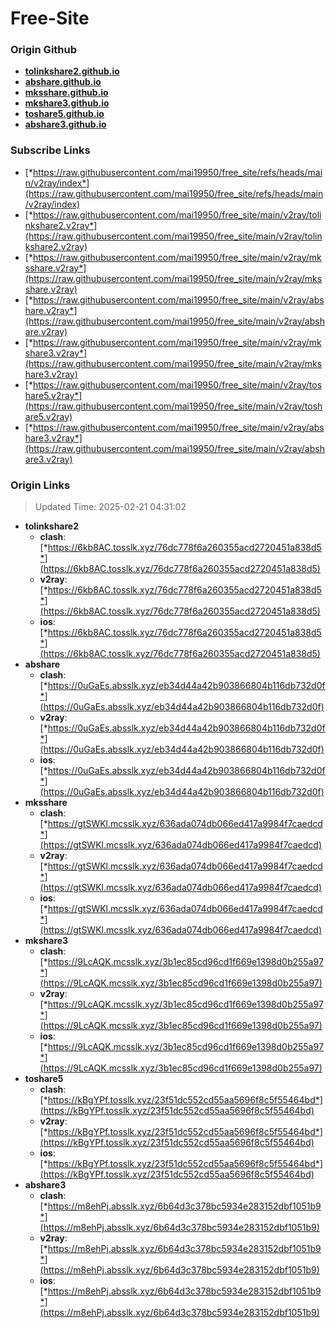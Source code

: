 # Free-Site

### Origin Github

- [**tolinkshare2.github.io**](https://github.com/tolinkshare2/tolinkshare2.github.io)
- [**abshare.github.io**](https://github.com/abshare/abshare.github.io)
- [**mksshare.github.io**](https://github.com/mksshare/mksshare.github.io)
- [**mkshare3.github.io**](https://github.com/mkshare3/mkshare3.github.io)
- [**toshare5.github.io**](https://github.com/toshare5/toshare5.github.io)
- [**abshare3.github.io**](https://github.com/abshare3/abshare3.github.io)

### Subscribe Links

- [*https://raw.githubusercontent.com/mai19950/free_site/refs/heads/main/v2ray/index*](https://raw.githubusercontent.com/mai19950/free_site/refs/heads/main/v2ray/index)
- [*https://raw.githubusercontent.com/mai19950/free_site/main/v2ray/tolinkshare2.v2ray*](https://raw.githubusercontent.com/mai19950/free_site/main/v2ray/tolinkshare2.v2ray)
- [*https://raw.githubusercontent.com/mai19950/free_site/main/v2ray/mksshare.v2ray*](https://raw.githubusercontent.com/mai19950/free_site/main/v2ray/mksshare.v2ray)
- [*https://raw.githubusercontent.com/mai19950/free_site/main/v2ray/abshare.v2ray*](https://raw.githubusercontent.com/mai19950/free_site/main/v2ray/abshare.v2ray)
- [*https://raw.githubusercontent.com/mai19950/free_site/main/v2ray/mkshare3.v2ray*](https://raw.githubusercontent.com/mai19950/free_site/main/v2ray/mkshare3.v2ray)
- [*https://raw.githubusercontent.com/mai19950/free_site/main/v2ray/toshare5.v2ray*](https://raw.githubusercontent.com/mai19950/free_site/main/v2ray/toshare5.v2ray)
- [*https://raw.githubusercontent.com/mai19950/free_site/main/v2ray/abshare3.v2ray*](https://raw.githubusercontent.com/mai19950/free_site/main/v2ray/abshare3.v2ray)

### Origin Links

> Updated Time: 2025-02-21 04:31:02

- **tolinkshare2**
  - **clash**: [*https://6kb8AC.tosslk.xyz/76dc778f6a260355acd2720451a838d5*](https://6kb8AC.tosslk.xyz/76dc778f6a260355acd2720451a838d5)
  - **v2ray**: [*https://6kb8AC.tosslk.xyz/76dc778f6a260355acd2720451a838d5*](https://6kb8AC.tosslk.xyz/76dc778f6a260355acd2720451a838d5)
  - **ios**: [*https://6kb8AC.tosslk.xyz/76dc778f6a260355acd2720451a838d5*](https://6kb8AC.tosslk.xyz/76dc778f6a260355acd2720451a838d5)
- **abshare**
  - **clash**: [*https://0uGaEs.absslk.xyz/eb34d44a42b903866804b116db732d0f*](https://0uGaEs.absslk.xyz/eb34d44a42b903866804b116db732d0f)
  - **v2ray**: [*https://0uGaEs.absslk.xyz/eb34d44a42b903866804b116db732d0f*](https://0uGaEs.absslk.xyz/eb34d44a42b903866804b116db732d0f)
  - **ios**: [*https://0uGaEs.absslk.xyz/eb34d44a42b903866804b116db732d0f*](https://0uGaEs.absslk.xyz/eb34d44a42b903866804b116db732d0f)
- **mksshare**
  - **clash**: [*https://gtSWKl.mcsslk.xyz/636ada074db066ed417a9984f7caedcd*](https://gtSWKl.mcsslk.xyz/636ada074db066ed417a9984f7caedcd)
  - **v2ray**: [*https://gtSWKl.mcsslk.xyz/636ada074db066ed417a9984f7caedcd*](https://gtSWKl.mcsslk.xyz/636ada074db066ed417a9984f7caedcd)
  - **ios**: [*https://gtSWKl.mcsslk.xyz/636ada074db066ed417a9984f7caedcd*](https://gtSWKl.mcsslk.xyz/636ada074db066ed417a9984f7caedcd)
- **mkshare3**
  - **clash**: [*https://9LcAQK.mcsslk.xyz/3b1ec85cd96cd1f669e1398d0b255a97*](https://9LcAQK.mcsslk.xyz/3b1ec85cd96cd1f669e1398d0b255a97)
  - **v2ray**: [*https://9LcAQK.mcsslk.xyz/3b1ec85cd96cd1f669e1398d0b255a97*](https://9LcAQK.mcsslk.xyz/3b1ec85cd96cd1f669e1398d0b255a97)
  - **ios**: [*https://9LcAQK.mcsslk.xyz/3b1ec85cd96cd1f669e1398d0b255a97*](https://9LcAQK.mcsslk.xyz/3b1ec85cd96cd1f669e1398d0b255a97)
- **toshare5**
  - **clash**: [*https://kBgYPf.tosslk.xyz/23f51dc552cd55aa5696f8c5f55464bd*](https://kBgYPf.tosslk.xyz/23f51dc552cd55aa5696f8c5f55464bd)
  - **v2ray**: [*https://kBgYPf.tosslk.xyz/23f51dc552cd55aa5696f8c5f55464bd*](https://kBgYPf.tosslk.xyz/23f51dc552cd55aa5696f8c5f55464bd)
  - **ios**: [*https://kBgYPf.tosslk.xyz/23f51dc552cd55aa5696f8c5f55464bd*](https://kBgYPf.tosslk.xyz/23f51dc552cd55aa5696f8c5f55464bd)
- **abshare3**
  - **clash**: [*https://m8ehPj.absslk.xyz/6b64d3c378bc5934e283152dbf1051b9*](https://m8ehPj.absslk.xyz/6b64d3c378bc5934e283152dbf1051b9)
  - **v2ray**: [*https://m8ehPj.absslk.xyz/6b64d3c378bc5934e283152dbf1051b9*](https://m8ehPj.absslk.xyz/6b64d3c378bc5934e283152dbf1051b9)
  - **ios**: [*https://m8ehPj.absslk.xyz/6b64d3c378bc5934e283152dbf1051b9*](https://m8ehPj.absslk.xyz/6b64d3c378bc5934e283152dbf1051b9)
